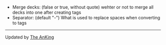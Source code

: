 * Merge decks: (false or true, without quote) wehter or not to merge all decks into one after creating tags
* Separator: (default "-") What is used to replace spaces when converting to tags 

---

Updated by [The AnKing](https://www.ankingmed.com)
